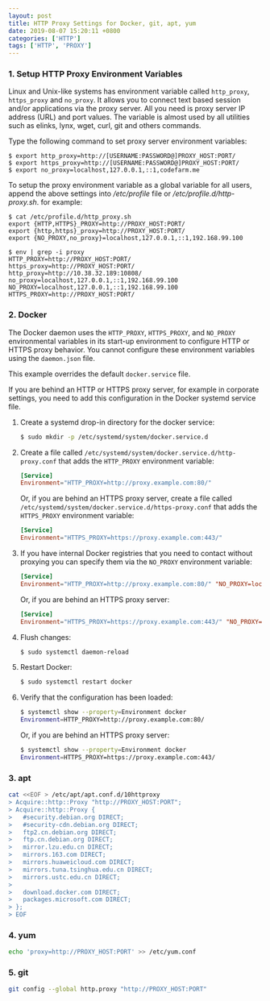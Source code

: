 ```yaml
---
layout: post
title: HTTP Proxy Settings for Docker, git, apt, yum
date: 2019-08-07 15:20:11 +0800
categories: ['HTTP']
tags: ['HTTP', 'PROXY']
---
```


### 1. Setup HTTP Proxy Environment Variables

Linux and Unix-like systems has environment variable called `http_proxy`, `https_proxy` and `no_proxy`. It allows you to connect text based session and/or applications via the proxy server. All you need is proxy server IP address (URL) and port values. The variable is almost used by all utilities such as elinks, lynx, wget, curl, git and others commands.

Type the following command to set proxy server environment variables:

```
$ export http_proxy=http://[USERNAME:PASSWORD@]PROXY_HOST:PORT/
$ export https_proxy=http://[USERNAME:PASSWORD@]PROXY_HOST:PORT/
$ export no_proxy=localhost,127.0.0.1,::1,codefarm.me
```

To setup the proxy environment variable as a global variable for all users, append the above settings into */etc/profile* file or */etc/profile.d/http-proxy.sh*. for example:

```
$ cat /etc/profile.d/http_proxy.sh
export {HTTP,HTTPS}_PROXY=http://PROXY_HOST:PORT/
export {http,https}_proxy=http://PROXY_HOST:PORT/
export {NO_PROXY,no_proxy}=localhost,127.0.0.1,::1,192.168.99.100
```

```
$ env | grep -i proxy
HTTP_PROXY=http://PROXY_HOST:PORT/
https_proxy=http://PROXY_HOST:PORT/
http_proxy=http://10.38.32.189:10808/
no_proxy=localhost,127.0.0.1,::1,192.168.99.100
NO_PROXY=localhost,127.0.0.1,::1,192.168.99.100
HTTPS_PROXY=http://PROXY_HOST:PORT/
```

### 2. Docker

The Docker daemon uses the `HTTP_PROXY`, `HTTPS_PROXY`, and `NO_PROXY` environmental variables in its start-up environment to configure HTTP or HTTPS proxy behavior. You cannot configure these environment variables using the `daemon.json` file.

This example overrides the default `docker.service` file.

If you are behind an HTTP or HTTPS proxy server, for example in corporate settings, you need to add this configuration in the Docker systemd service file.

1.  Create a systemd drop-in directory for the docker service:

    ```bash
    $ sudo mkdir -p /etc/systemd/system/docker.service.d
    ```

2.  Create a file called `/etc/systemd/system/docker.service.d/http-proxy.conf`
    that adds the `HTTP_PROXY` environment variable:

    ```conf
    [Service]
    Environment="HTTP_PROXY=http://proxy.example.com:80/"
    ```

    Or, if you are behind an HTTPS proxy server, create a file called
    `/etc/systemd/system/docker.service.d/https-proxy.conf`
    that adds the `HTTPS_PROXY` environment variable:

    ```conf
    [Service]
    Environment="HTTPS_PROXY=https://proxy.example.com:443/"
    ```

3.  If you have internal Docker registries that you need to contact without
    proxying you can specify them via the `NO_PROXY` environment variable:

    ```conf
    [Service]    
    Environment="HTTP_PROXY=http://proxy.example.com:80/" "NO_PROXY=localhost,127.0.0.1,docker-registry.somecorporation.com"
    ```

    Or, if you are behind an HTTPS proxy server:

    ```conf
    [Service]    
    Environment="HTTPS_PROXY=https://proxy.example.com:443/" "NO_PROXY=localhost,127.0.0.1,docker-registry.somecorporation.com"
    ```

4.  Flush changes:

    ```bash
    $ sudo systemctl daemon-reload
    ```

5.  Restart Docker:

    ```bash
    $ sudo systemctl restart docker
    ```

6.  Verify that the configuration has been loaded:

    ```bash
    $ systemctl show --property=Environment docker
    Environment=HTTP_PROXY=http://proxy.example.com:80/
    ```

    Or, if you are behind an HTTPS proxy server:

    ```bash
    $ systemctl show --property=Environment docker
    Environment=HTTPS_PROXY=https://proxy.example.com:443/
    ```

### 3. apt

```sh
cat <<EOF > /etc/apt/apt.conf.d/10httproxy 
> Acquire::http::Proxy "http://PROXY_HOST:PORT";
> Acquire::http::Proxy {
>   #security.debian.org DIRECT;
>   #security-cdn.debian.org DIRECT;
>   ftp2.cn.debian.org DIRECT;
>   ftp.cn.debian.org DIRECT;
>   mirror.lzu.edu.cn DIRECT;
>   mirrors.163.com DIRECT;
>   mirrors.huaweicloud.com DIRECT;
>   mirrors.tuna.tsinghua.edu.cn DIRECT;
>   mirrors.ustc.edu.cn DIRECT;
> 
>   download.docker.com DIRECT;
>   packages.microsoft.com DIRECT;
> };
> EOF
```

### 4. yum

```sh
echo 'proxy=http://PROXY_HOST:PORT' >> /etc/yum.conf
```

### 5. git

```sh
git config --global http.proxy "http://PROXY_HOST:PORT"
```
